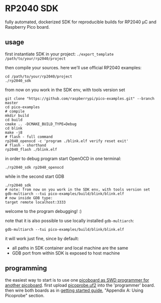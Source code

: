 # RP2040 SDK

fully automated, dockerized SDK for reproducible builds for RP2040 µC and Raspberry Pico board.

## usage

first instantiate SDK in your project:
`./export_template /path/to/your/rp2040/project`

then compile your sources.
here we'll use official RP2040 examples:
```
cd /path/to/your/rp2040/project
./rp2040_sdk
```

from now on you work in the SDK env, with tools version set
```
git clone "https://github.com/raspberrypi/pico-examples.git" --branch master
cd pico-examples
# compile
mkdir build
cd build
cmake .. -DCMAKE_BUILD_TYPE=Debug
cd blink
make -j8
# flash - full command
rp2040_openocd -c 'program ./blink.elf verify reset exit'
# flash - shorthand
rp2040_flash ./blink.elf
```

in order to debug program start OpenOCD in one terminal:
```
./rp2040_sdk rp2040_openocd
```

while in the second start GDB
```
./rp2040_sdk
# note: from now on you work in the SDK env, with tools version set
gdb-multiarch --tui pico-examples/build/blink/blink.elf
# now inside GDB type:
target remote localhost:3333
```
welcome to the program debugging! :)

note that it is also possible to use locally installed `gdb-multiarch`:
```
gdb-multiarch --tui pico-examples/build/blink/blink.elf
```
it will work just fine, since by default:
- all paths in SDK container and local machine are the same
- GDB port from within SDK is exposed to host machine

## programming

the easiest way to start is to use one [picoboard as SWD programmer for another picoboard](https://www.raspberrypi.com/documentation/microcontrollers/raspberry-pi-pico.html#debugging-using-another-raspberry-pi-pico).
first upload [picoprobe.uf2](https://github.com/raspberrypi/picoprobe/releases/latest/download/picoprobe.uf2) into the 'programmer' board.
then wire both boards as in [getting started guide](https://datasheets.raspberrypi.com/pico/getting-started-with-pico.pdf), "Appendix A: Using Picoprobe" section.
